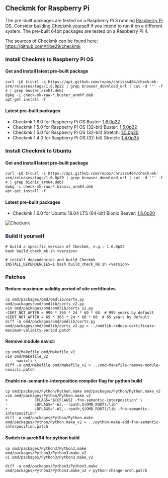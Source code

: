 
## Checkmk for Raspberry Pi

The pre-built packages are tested on a Raspberry Pi 3 running [Raspberry Pi OS](https://www.raspberrypi.org/downloads/raspberry-pi-os/). Consider [building Checkmk yourself](#build-it-yourself) if you intend to run it on a different system.
The pre-built 64bit packages are tested on a Raspberry Pi 4.

The sources of Checkmk can be found here: https://github.com/tribe29/checkmk

### Install Checkmk to Raspberry Pi OS

#### Get and install latest pre-built package

    curl -LO $(curl -s https://api.github.com/repos/chrisss404/check-mk-arm/releases/tags/1.6.0p22 | grep browser_download_url | cut -d '"' -f 4 | grep buster_armhf.deb)  
    dpkg -i check-mk-raw-*.buster_armhf.deb
    apt-get install -f

#### Latest pre-built packages

* Checkmk 1.6.0 for Raspberry Pi OS Buster: [1.6.0p22](https://github.com/chrisss404/check-mk-arm/releases/tag/1.6.0p22)
* Checkmk 1.5.0 for Raspberry Pi OS (32-bit) Buster: [1.5.0p22](https://github.com/chrisss404/check-mk-arm/releases/tag/1.5.0p22)
* Checkmk 1.5.0 for Raspberry Pi OS (32-bit) Stretch: [1.5.0p20](https://github.com/chrisss404/check-mk-arm/releases/tag/1.5.0p20)
* Checkmk 1.4.0 for Raspberry Pi OS (32-bit) Stretch: [1.4.0p35](https://github.com/chrisss404/check-mk-arm/releases/tag/1.4.0p35)

### Install Checkmk to Ubuntu

#### Get and install latest pre-built package

    curl -LO $(curl -s https://api.github.com/repos/chrisss404/check-mk-arm/releases/tags/1.6.0p20 | grep browser_download_url | cut -d '"' -f 4 | grep bionic_arm64.deb) 
    dpkg -i check-mk-raw-*.bionic_arm64.deb
    apt-get install -f

#### Latest pre-built packages

* Checkmk 1.6.0 for Ubuntu 18.04 LTS (64-bit) Bionic Beaver: [1.6.0p20](https://github.com/chrisss404/check-mk-arm/releases/1.6.0p20)

![Checkmk](https://raw.github.com/chrisss404/check-mk-arm/1.6.0/data/check_mk.png)

### Build it yourself

    # build a specific version of Checkmk, e.g.: 1.6.0p22
    bash build_check_mk.sh <version>
    
    # install dependencies and build Checkmk
    INSTALL_DEPENDENCIES=1 bash build_check_mk.sh <version>

### Patches

#### Reduce maximum validity period of site certificates

    cp omd/packages/omd/omdlib/certs.py omd/packages/omd/omdlib/certs_v2.py
    vim omd/packages/omd/omdlib/certs_v2.py
    -CERT_NOT_AFTER = 999 * 365 * 24 * 60 * 60  # 999 years by default
    +CERT_NOT_AFTER = 65 * 365 * 24 * 60 * 60  # 65 years by default
    diff -u omd/packages/omd/omdlib/certs.py omd/packages/omd/omdlib/certs_v2.py > ../omdlib-reduce-certificate-maximum-validity-period.patch

#### Remove module navicli

    cp omd/Makefile omd/Makefile_v2
    vim omd/Makefile_v2
    -    navicli \
    diff -u omd/Makefile omd/Makefile_v2 > ../omd-Makefile-remove-module-navicli.patch

#### Enable no-semantic-interposition compiler flag for python build

    cp omd/packages/Python/Python.make omd/packages/Python/Python.make_v2
    vim omd/packages/Python/Python.make_v2
    +            CFLAGS="${CFLAGS} -fno-semantic-interposition" \
    -            LDFLAGS="-Wl,--rpath,$(OMD_ROOT)/lib"
    +            LDFLAGS="-Wl,--rpath,$(OMD_ROOT)/lib -fno-semantic-interposition"
    diff -u omd/packages/Python/Python.make omd/packages/Python/Python.make_v2 > ../python-make-add-fno-semantic-interposition.patch

#### Switch to aarch64 for python build

    cp omd/packages/Python3/Python3.make omd/packages/Python3/Python3.make_v2
    vi omd/packages/Python3/Python3.make_v2
    
    diff -u omd/packages/Python3/Python3.make omd/packages/Python3/Python3.make_v2 > python-change-arch.patch
